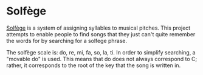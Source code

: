 Solfège
=======

[Solfège](https://en.wikipedia.org/wiki/Solf%C3%A8ge) is a system of assigning syllables to musical pitches. This project attempts to enable people to find songs that they just can't quite remember the words for by searching for a solfege phrase.

The solfège scale is: do, re, mi, fa, so, la, ti. In order to simplify searching, a "movable do" is used. This means that do does not always correspond to C; rather, it corresponds to the root of the key that the song is written in.
